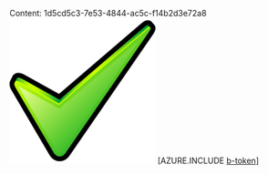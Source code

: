 Content: 1d5cd5c3-7e53-4844-ac5c-f14b2d3e72a8![image](f957f353-e3e1-4a96-a6f2-51d66a610ded.png)
[AZURE.INCLUDE [b-token](69d6e97d-507c-4290-a0a7-1dcab5029c0b.md)]
